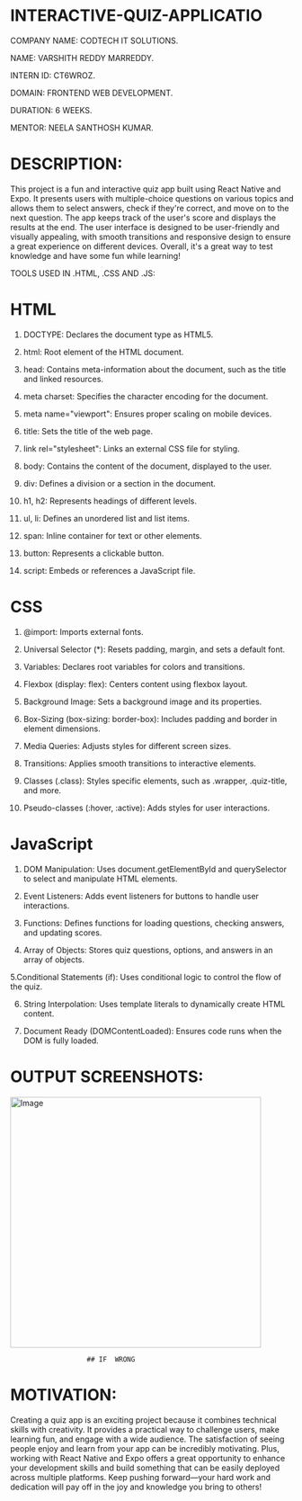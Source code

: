 # INTERACTIVE-QUIZ-APPLICATIO

COMPANY NAME: CODTECH IT SOLUTIONS.

NAME: VARSHITH REDDY MARREDDY.

INTERN ID: CT6WROZ.

DOMAIN: FRONTEND WEB DEVELOPMENT.

DURATION: 6 WEEKS.

MENTOR: NEELA SANTHOSH KUMAR.

# DESCRIPTION:

 This project is a fun and interactive quiz app built using React Native and Expo. It presents users with multiple-choice questions on various topics and allows them to select answers, check if they're correct, and move on to the next question. The app keeps track of the user's score and displays the results at the end. The user interface is designed to be user-friendly and visually appealing, with smooth transitions and responsive design to ensure a great experience on different devices. Overall, it's a great way to test knowledge and have some fun while learning!

TOOLS USED IN .HTML, .CSS AND .JS:

# HTML

1. DOCTYPE: Declares the document type as HTML5.

2. html: Root element of the HTML document.

3. head: Contains meta-information about the document, such as the title and linked resources.

4. meta charset: Specifies the character encoding for the document.

5. meta name="viewport": Ensures proper scaling on mobile devices.

6. title: Sets the title of the web page.

7. link rel="stylesheet": Links an external CSS file for styling.

8. body: Contains the content of the document, displayed to the user.

9. div: Defines a division or a section in the document.

10. h1, h2: Represents headings of different levels.

11. ul, li: Defines an unordered list and list items.

12. span: Inline container for text or other elements.

13. button: Represents a clickable button.

14. script: Embeds or references a JavaScript file.

# CSS

1. @import: Imports external fonts.

2. Universal Selector (*): Resets padding, margin, and sets a default font.

3. Variables: Declares root variables for colors and transitions.

4. Flexbox (display: flex): Centers content using flexbox layout.

5. Background Image: Sets a background image and its properties.

6. Box-Sizing (box-sizing: border-box): Includes padding and border in element dimensions.

7. Media Queries: Adjusts styles for different screen sizes.

8. Transitions: Applies smooth transitions to interactive elements.

9. Classes (.class): Styles specific elements, such as .wrapper, .quiz-title, and more.

10. Pseudo-classes (:hover, :active): Adds styles for user interactions.

# JavaScript

1. DOM Manipulation: Uses document.getElementById and querySelector to select and manipulate HTML elements.

2. Event Listeners: Adds event listeners for buttons to handle user interactions.

3. Functions: Defines functions for loading questions, checking answers, and updating scores.

4. Array of Objects: Stores quiz questions, options, and answers in an array of objects.

5.Conditional Statements (if): Uses conditional logic to control the flow of the quiz.

6. String Interpolation: Uses template literals to dynamically create HTML content.

7. Document Ready (DOMContentLoaded): Ensures code runs when the DOM is fully loaded.

# OUTPUT SCREENSHOTS:

<img width="446" alt="Image" src="https://github.com/user-attachments/assets/bd8829aa-1381-45ed-815a-9624dce69f0d" />

                       ## IF  WRONG 
                              

# MOTIVATION:

Creating a quiz app is an exciting project because it combines technical skills with creativity. It provides a practical way to challenge users, make learning fun, and engage with a wide audience. The satisfaction of seeing people enjoy and learn from your app can be incredibly motivating. Plus, working with React Native and Expo offers a great opportunity to enhance your development skills and build something that can be easily deployed across multiple platforms. Keep pushing forward—your hard work and dedication will pay off in the joy and knowledge you bring to others!

